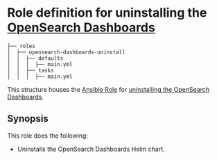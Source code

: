 # Role definition for uninstalling the [OpenSearch Dashboards](https://docs.opensearch.org/docs/latest/dashboards/)

```
├── roles
│  ├── opensearch-dashboards-uninstall
│  │  ├── defaults 
│  │  │  ├── main.yml  
│  │  ├── tasks 
│  │  │  ├── main.yml  
```

This structure houses the [Ansible Role](https://docs.ansible.com/ansible/latest/playbook_guide/playbooks_reuse_roles.html#roles) for [uninstalling the OpenSearch Dashboards](https://docs.opensearch.org/docs/latest/install-and-configure/install-dashboards/helm/#uninstall-using-helm).

## Synopsis

This role does the following:

- Uninstalls the OpenSearch Dashboards Helm chart.
 
